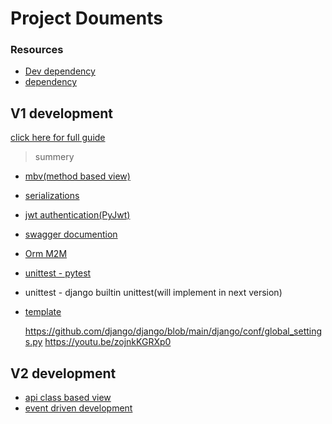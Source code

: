 # Project Douments

### Resources

-   [Dev dependency](./requirements/dev.txt)
-   [dependency](./requirements/v1.txt)

## V1 development

[click here for full guide](./tools/docs/v1.md)

> summery

-   [mbv(method based view)](./tools/docs/v1.md#v1step-1mbv)
-   [serializations](./tools/docs/v1.md#v1step-2serialization)
-   [jwt authentication(PyJwt)](./tools/docs/v1.md#v1step-3authentication)
-   [swagger documention](./tools/docs/v1.md#v1step-4swagger)
-   [Orm M2M](./tools/docs/v1.md#v1step-5m2m)
-   [unittest - pytest](./tools/docs/v1.md#v1step-6apytest)
-   unittest - django builtin unittest(will implement in next version)
-   [template](./tools/docs/v1.md#v1step-7template)

    https://github.com/django/django/blob/main/django/conf/global_settings.py
    https://youtu.be/zojnkKGRXp0

## V2 development

-   [api class based view](./tools/docs/v2.md#v2step-1api-cbv)
-   [event driven development](./tools/docs/v2.md#v2step-2event-driven-dev)
